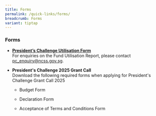 ```yaml
---
title: Forms
permalink: /quick-links/forms/
breadcrumb: Forms
variant: tiptap
---
```

<h3>Forms</h3>
<ul data-tight="true" class="tight">
<li>
<p><strong><a href="https://form.gov.sg/61ef5b592686c20012598c39" rel="noopener noreferrer nofollow" target="_blank">President’s Challenge Utilisation Form</a></strong>
<br>For enquiries on the Fund Utilisation Report, please contact <a href="mailto:pc_enquiry@ncss.gov.sg" rel="noopener noreferrer nofollow" target="_blank"><u>pc_enquiry@ncss.gov.sg</u></a>.</p>
<p></p>
</li>
<li>
<p><strong>President's Challenge 2025 Grant Call </strong>
<br>Download the following required forms when applying for President's Challenge
Grant Call 2025</p>
<ul data-tight="true" class="tight">
<li>
<p>Budget Form</p>
</li>
<li>
<p>Declaration Form</p>
</li>
<li>
<p>Acceptance of Terms and Conditions Form
<br>
</p>
</li>
</ul>
</li>
</ul>
<p></p>